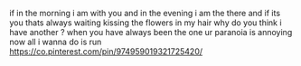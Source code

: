 if in  the morning i am with you
and in the evening i am the there
and if its you thats always waiting 
kissing the flowers in my hair
why do you think i have another ?
when you have always been the one 
ur paranoia is annoying
now all i wanna do is run
https://co.pinterest.com/pin/974959019321725420/

